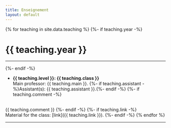```yaml
---
title: Enseignement
layout: default
---
```


{% for teaching in site.data.teaching %}
{%- if teaching.year -%}

# {{ teaching.year }}

---
{%- endif -%}
- **{{ teaching.level }}: {{ teaching.class }}**<br>
  Main professor: {{ teaching.main }}. {%- if teaching.assistant -%}Assistant(s): {{ teaching.assistant }}.{%- endif -%}
{%- if teaching.comment -%}
<br>
  {{ teaching.comment }}
{%- endif -%}
{%- if teaching.link -%}
<br>
  Material for the class: [link]({{ teaching.link }}).
{%- endif -%}
{% endfor %}

---





